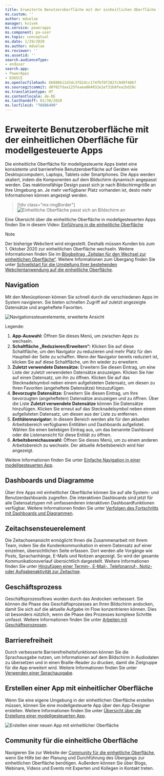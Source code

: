 ```yaml
---
title: Erweiterte Benutzeroberfläche mit der einheitlichen Oberfläche für modellgesteuerte Apps | Microsoft-Dokumentation
ms.custom: ''
author: mduelae
manager: kvivek
ms.service: powerapps
ms.component: pa-user
ms.topic: conceptual
ms.date: 1/29/2020
ms.author: mduelae
ms.reviewer: ''
ms.assetid: ''
search.audienceType:
- enduser
search.app:
- PowerApps
- D365CE
ms.openlocfilehash: 66888b11d3dc3f62dcc174fbf0f2827c9d9f4867
ms.sourcegitcommit: d0f02fdaa125feaea884932e1ef31b8fea1bd10c
ms.translationtype: HT
ms.contentlocale: de-DE
ms.lasthandoff: 01/30/2020
ms.locfileid: "76886490"
---
```

# <a name="enhanced-user-experience-with-the-unified-interface-for-model-driven-apps"></a>Erweiterte Benutzeroberfläche mit der einheitlichen Oberfläche für modellgesteuerte Apps 

Die einheitliche Oberfläche für modellgesteuerte Apps bietet eine konsistente und barrierefreie Benutzeroberfläche auf Geräten wie Desktopcomputern, Laptops, Tablets oder Smartphones. Die Apps werden skaliert, indem die Komponenten auf dem Bildschirm dynamisch angepasst werden. Das reaktionsfähige Design passt sich je nach Bildschirmgröße an Ihre Umgebung an. Je mehr verfügbarer Platz vorhanden ist, desto mehr Informationen können angezeigt werden.

> [!div class="mx-imgBorder"]
> ![Einheitliche Oberfläche passt sich an Bildschirm an](media/Reflow.png "Einheitliche Oberfläche passt sich an Bildschirm an")

Eine Übersicht über die einheitliche Oberfläche in modellgesteuerten Apps finden Sie in diesem Video: [Einführung in die einheitliche Oberfläche](https://www.youtube.com/watch?v=_VPOi_Iq6ko)

> [!NOTE]
> Der bisherige Webclient wird eingestellt. Deshalb müssen Kunden bis zum 1. Oktober 2020 zur einheitlichen Oberfläche wechseln. Weitere Informationen finden Sie im [Blogbeitrag „Zeitplan für den Wechsel zur einheitlichen Oberfläche“](https://cloudblogs.microsoft.com/dynamics365/it/2019/09/10/announcing-the-timeline-to-move-to-unified-interface/). Weitere Informationen zum Übergang finden Sie unter [Schnellstart für die Umstellung Ihrer bestehenden Webclientanwendung auf die einheitliche Oberfläche](https://docs.microsoft.com/powerapps/maker/model-driven-apps/transition-web-app).

## <a name="navigation"></a>Navigation

Mit den Menüoptionen können Sie schnell durch die verschiedenen Apps im System navigieren. Sie bieten schnellen Zugriff auf zuletzt angezeigte Datensätze und angeheftete Favoriten.

![Navigationssteuerelemente, erweiterte Ansicht](media/nav-expanded.png "Navigationssteuerelemente, erweiterte Ansicht")

Legende:

1. **App-Auswahl:** Öffnen Sie dieses Menü, um zwischen Apps zu wechseln.
1. **Schaltfläche „Reduzieren/Erweitern“:** Klicken Sie auf diese Schaltfläche, um den Navigator zu reduzieren und mehr Platz für den Hauptteil der Seite zu schaffen. Wenn der Navigator bereits reduziert ist, klicken Sie auf diese Schaltfläche, um ihn wieder zu erweitern.
1. **Zuletzt verwendete Datensätze:** Erweitern Sie diesen Eintrag, um eine Liste der zuletzt verwendeten Datensätze anzuzeigen. Klicken Sie hier auf einen Datensatz, um ihn zu öffnen. Klicken Sie auf das Stecknadelsymbol neben einem aufgelisteten Datensatz, um diesen zu Ihren Favoriten (angeheftete Datensätze) hinzuzufügen.
1. **Bevorzugte Datensätze:** Erweitern Sie diesen Eintrag, um Ihre bevorzugten (angehefteten) Datensätze anzuzeigen und zu öffnen. Über die Liste **Zuletzt verwendete Datensätze** können Sie Datensätze hinzufügen. Klicken Sie erneut auf das Stecknadelsymbol neben einem aufgelisteten Datensatz, um diesen aus der Liste zu entfernen.
1. **Entitätennavigator:** In diesem Bereich werden alle für den aktuellen Arbeitsbereich verfügbaren Entitäten und Dashboards aufgelistet. Wählen Sie einen beliebigen Eintrag aus, um das benannte Dashboard oder die Listenansicht für diese Entität zu öffnen.
1. **Arbeitsbereichauswahl:** Öffnen Sie dieses Menü, um zu einem anderen Arbeitsbereich zu wechseln. Der aktuelle Arbeitsbereich wird hier angezeigt.

Weitere Informationen finden Sie unter [Einfache Navigation in einer modellgesteuerten App](navigation.md).

## <a name="dashboards-and-charts"></a>Dashboards und Diagramme
Über ihre Apps mit einheitlicher Oberfläche können Sie auf alle System- und Benutzerdashboards zugreifen. Die interaktiven Dashboards sind jetzt für alle Datensatztypen mit umfassenderen interaktiven Dashboardfunktionen verfügbar. Weitere Informationen finden Sie unter [Verfolgen des Fortschritts mit Dashboards und Diagrammen](track-your-progress-with-dashboard-and-charts.md).

## <a name="timeline-control"></a>Zeitachsensteuerelement 
Die Zeitachsenansicht ermöglicht Ihnen die Zusammenarbeit mit Ihrem Team, indem Sie die Kundenkommunikation in einem Datensatz auf einer einzelnen, übersichtlichen Seite erfassen. Dort werden alle Vorgänge wie Posts, Sprachanhänge, E-Mails und Notizen angezeigt. So wird der gesamte Kommunikationsverlauf übersichtlich dargestellt. Weitere Informationen finden Sie unter [Hinzufügen einer Termin-, E-Mail-, Telefonanruf-, Notiz- oder Aufgabenaktivität zur Zeitachse](add-activities.md).

## <a name="business-process"></a>Geschäftsprozess 
Geschäftsprozessflows wurden durch das Andocken verbessert. Sie können die Phase des Geschäftsprozesses an Ihren Bildschirm andocken, damit Sie sich auf die aktuelle Aufgabe im Flow konzentrieren können. Dies ist besonders nützlich, wenn die Phase des Prozesses komplexe Schritte umfasst. Weitere Informationen finden Sie unter [Arbeiten mit Geschäftsprozessen](work-with-business-processes.md).

## <a name="accessibility"></a>Barrierefreiheit
Durch verbesserte Barrierefreiheitsfunktionen können Sie die Sprachausgabe nutzen, um Informationen auf dem Bildschirm in Audiodaten zu übersetzen und in einen Braille-Reader zu drucken, damit die Zielgruppe für die App erweitert wird. Weitere Informationen finden Sie unter [Verwenden einer Sprachausgabe](screen-reader.md).

## <a name="create-a-unified-interface-app"></a>Erstellen einer App mit einheitlicher Oberfläche
Wenn Sie eine eigene Umgebung in der einheitlichen Oberfläche erstellen müssen, können Sie eine modellgesteuerte App über den App-Designer erstellen. Weitere Informationen finden Sie unter [Übersicht über die Erstellung einer modellgesteuerten App](https://docs.microsoft.com/powerapps/maker/model-driven-apps/model-driven-app-overview).

![Erstellen einer neuen App mit einheitlicher Oberfläche](media/uci-model-driven-app.png "Erstellen einer neuen App mit einheitlicher Oberfläche")

## <a name="unified-interface-community"></a>Community für die einheitliche Oberfläche

Navigieren Sie zur Website der [Community für die einheitliche Oberfläche](https://community.dynamics.com/365/unified-interface/), wenn Sie Hilfe bei der Planung und Durchführung des Übergangs zur einheitlichen Oberfläche benötigen. Außerdem können Sie über Blogs, Webinare, Videos und Events mit Experten und Kollegen in Kontakt treten.
